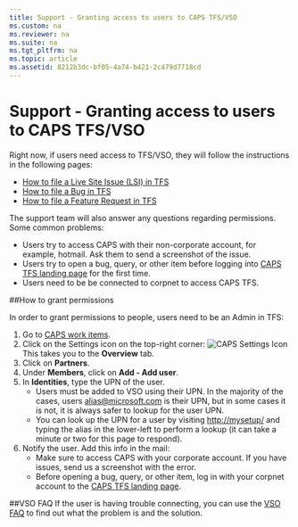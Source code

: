```yaml
---
title: Support - Granting access to users to CAPS TFS/VSO
ms.custom: na
ms.reviewer: na
ms.suite: na
ms.tgt_pltfrm: na
ms.topic: article
ms.assetid: 8212b3dc-bf05-4a74-b421-2c479d7718cd
---
```

# Support - Granting access to users to CAPS TFS/VSO
Right now, if users need access to TFS/VSO, they will follow the instructions in the following pages:

* [How to file a Live Site Issue (LSI) in TFS](https://sandboxmsdnstage.redmond.corp.microsoft.com/en-us/library/468cf100-8e42-47b2-9373-f61ceeb5c2f9.aspx)
* [How to file a Bug in TFS](https://sandboxmsdnstage.redmond.corp.microsoft.com/en-us/library/3e9fb2cb-3e43-4fe7-b328-4768101d03cc.aspx)
* [How to file a Feature Request in TFS](https://sandboxmsdnstage.redmond.corp.microsoft.com/en-us/library/7601a5e7-ac5f-41b2-a668-c685505a382c.aspx)

The support team will also answer any questions regarding permissions. Some common problems:
* Users try to access CAPS with their non-corporate account, for example, hotmail. Ask them to send a screenshot of the issue.
* Users try to open a bug, query, or other item before logging into [CAPS TFS landing page](https://capservice.visualstudio.com/DefaultCollection/CAPS/) for the first time.
* Users need to be be connected to corpnet to access CAPS TFS. 

##How to grant permissions

In order to grant permissions to people, users need to be an Admin in TFS:
1. Go to [CAPS work items](https://capservice.visualstudio.com/DefaultCollection/CAPS/_workitems).
2. Click on the Settings icon on the top-right corner: 
![CAPS Settings Icon](../Image/CAPS-Settings-Icon.png)
This takes you to the **Overview** tab.
3. Click on **Partners**.
4. Under **Members**, click on **Add - Add user**.
5. In **Identities**, type the UPN of the user.
	* Users must be added to VSO using their UPN. In the majority of the cases, users alias@microsoft.com is their UPN, but in some cases it is not, it is always safer to lookup for the user UPN. 
	* You can look up the UPN for a user by visiting [http://mysetup/](http://mysetup/) and typing the alias in the lower-left to perform a lookup (it can take a minute or two for this page to respond).
6. Notify the user. Add this info in the mail:
	* Make sure to access CAPS with your corporate account. If you have issues, send us a screenshot with the error.
	* Before opening a bug, query, or other item, log in with your corpnet account to the [CAPS TFS landing page](https://capservice.visualstudio.com/DefaultCollection/CAPS/).
	
##VSO FAQ
If the user is having trouble connecting, you can use the [VSO FAQ](https://1eswiki.com/index.php?title=VSO_FAQ) to find out what the problem is and the solution. 